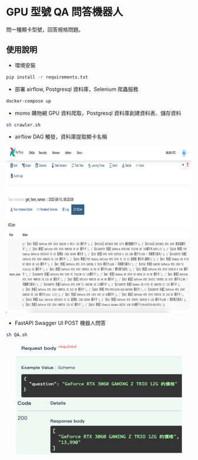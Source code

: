 # GPU 型號 QA 問答機器人
問一種顯卡型號，回答規格問題。

## 使用說明
* 環境安裝
``` bash
pip install -r requirements.txt
```
* 部署 airflow, Postgresql 資料庫，Selenium 爬蟲服務

``` bash
docker-compose up
```
  
* momo 購物網 GPU 資料爬取，Postgresql 資料庫創建資料表、儲存資料

``` bash
sh crawler.sh
```
  
* airflow DAG 觸發，資料庫提取顯卡名稱
<div align="center">
    <img src="./images/airflow.png" width="900" height="455">
</div>

* FastAPI Swagger UI POST 機器人問答
``` bash
sh QA.sh
```
<div align="center">
    <img src="./images/api_q.png" width="450" height="150">
    <img src="./images/api_a.png" width="450" height="150">
</div>

